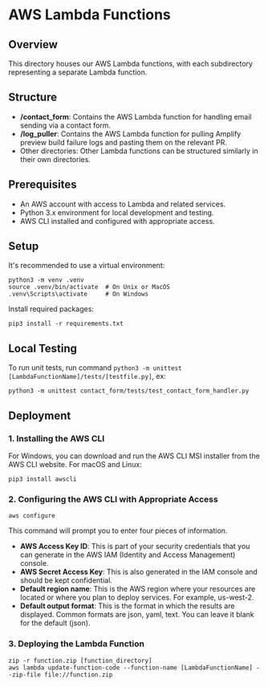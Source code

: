 # AWS Lambda Functions
## Overview
This directory houses our AWS Lambda functions, with each subdirectory representing a separate Lambda function.

## Structure
- **/contact_form**: Contains the AWS Lambda function for handling email sending via a contact form.
- **/log_puller**: Contains the AWS Lambda function for pulling Amplify preview build failure logs and pasting them on the relevant PR.
- Other directories: Other Lambda functions can be structured similarly in their own directories.

## Prerequisites
- An AWS account with access to Lambda and related services.
- Python 3.x environment for local development and testing.
- AWS CLI installed and configured with appropriate access.

## Setup

It's recommended to use a virtual environment:
```
python3 -m venv .venv
source .venv/bin/activate  # On Unix or MacOS
.venv\Scripts\activate     # On Windows
```

Install required packages:
```
pip3 install -r requirements.txt
```

## Local Testing
To run unit tests, run command `python3 -m unittest [LambdaFunctionName]/tests/[testfile.py]`, ex:
```
python3 -m unittest contact_form/tests/test_contact_form_handler.py
```

## Deployment

### 1. Installing the AWS CLI

For Windows, you can download and run the AWS CLI MSI installer from the AWS CLI website.
For macOS and Linux:
```
pip3 install awscli
```

### 2. Configuring the AWS CLI with Appropriate Access
```
aws configure
```
This command will prompt you to enter four pieces of information.

- **AWS Access Key ID**: This is part of your security credentials that you can generate in the AWS IAM (Identity and Access Management) console.
- **AWS Secret Access Key**: This is also generated in the IAM console and should be kept confidential.
- **Default region name**: This is the AWS region where your resources are located or where you plan to deploy services. For example, us-west-2.
- **Default output format**: This is the format in which the results are displayed. Common formats are json, yaml, text. You can leave it blank for the default (json).

### 3. Deploying the Lambda Function
```
zip -r function.zip [function_directory]
aws lambda update-function-code --function-name [LambdaFunctionName] --zip-file file://function.zip
```
